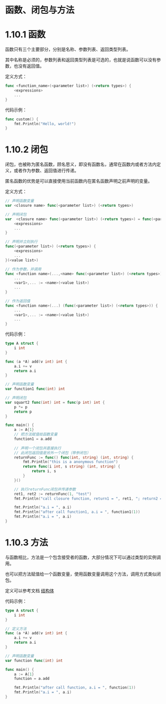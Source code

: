 # 函数、闭包与方法

# 1.10.1 函数

函数只有三个主要部分，分别是名称、参数列表、返回类型列表。

其中名称是必须的，参数列表和返回类型列表是可选的，也就是说函数可以没有参数，也没有返回值。

定义方式：

```go
func <function_name>(<parameter list>) (<return types>) {
    <expressions>
    ...
}
```

代码示例：

```go
func custom() {
    fmt.Println("Hello, world!")
}
```

# 1.10.2 闭包

闭包，也被称为匿名函数，顾名思义，即没有函数名，通常在函数内或者方法内定义，或者作为参数、返回值进行传递。

匿名函数的优势是可以直接使用当前函数内在匿名函数声明之前声明的变量。

定义方式：

```go
// 声明函数变量
var <closure name> func(<parameter list>) (<return types>)

// 声明闭包
var  <closure name> func(<parameter list>) (<return types>) = func(<parameter list>) (<return types>) {
    <expressions>
    ...
}

// 声明并立刻执行
func(<parameter list>) (<return types>) {
    <expressions>
    ...
}(<value list>)

// 作为参数，并调用
func <function name>(...,<name> func(<parameter list>) (<return types>), ...) {
    ...
    <var1>,... := <name>(<value list>)
    ...
}

// 作为返回值
func <function name>(...) (func(<parameter list>) (<return types>)) {
    ...
    <var1>,... := <name>(<value list>)
    ...
}
```

代码示例：

```go
type A struct {
    i int
}

func (a *A) add(v int) int {
    a.i += v
    return a.i
}

// 声明函数变量
var function1 func(int) int

// 声明闭包
var squart2 func(int) int = func(p int) int {
    p *= p
    return p
}

func main() {
    a := A{1}
    // 把方法赋值给函数变量
    function1 = a.add
    
    // 声明一个闭包并直接执行
    // 此闭包返回值是另外一个闭包（带参闭包）
    returnFunc := func() func(int, string) (int, string) {
        fmt.Println("this is a anonymous function")
        return func(i int, s string) (int, string) {
            return i, s
        }
    }()

    // 执行returnFunc闭包并传递参数
    ret1, ret2 := returnFunc(1, "test")
    fmt.Println("call closure function, return1 = ", ret1, "; return2 = ", ret2)

    fmt.Println("a.i = ", a.i)
    fmt.Println("after call function1, a.i = ", function1(1))
    fmt.Println("a.i = ", a.i)
}
```

# 1.10.3 方法

与函数相比，方法是一个包含接受者的函数，大部分情况下可以通过类型的实例调用。

也可以把方法赋值给一个函数变量，使用函数变量调用这个方法，调用方式类似闭包。

定义可以参考文档  [结构体](https://github.com/RemoteCodeCamp/golang-v2/blob/main/02.%E7%AC%AC%E4%B8%80%E7%AB%A0%20Golang%E7%BC%96%E7%A8%8B%E5%9F%BA%E7%A1%80/1.5%20%E7%BB%93%E6%9E%84%E4%BD%93/%E7%BB%93%E6%9E%84%E4%BD%93.md)

代码示例：

```go
type A struct {
    i int
}

// 定义方法
func (a *A) add(v int) int {
    a.i += v
    return a.i
}

// 声明函数变量
var function func(int) int

func main() {
    a := A{1}
    function = a.add

    fmt.Println("after call function, a.i = ", function(1))
    fmt.Println("a.i = ", a.i)
}
```